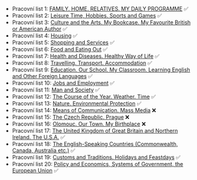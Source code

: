 - Pracovní list 1: [FAMILY. HOME. RELATIVES. MY DAILY PROGRAMME](01.md) ✅
- Pracovní list 2: [Leisure Time, Hobbies. Sports and Games](02.md) ✅
- Pracovní list 3: [Culture and the Arts. My Bookcase. My Favourite British or American Author](03.md) ✅
- Pracovní list 4: [Housing](04.md) ✅
- Pracovní list 5: [Shopping and Services](05.md) ✅
- Pracovní list 6: [Food and Eating Out](06.md) ✅
- Pracovní list 7: [Health and Diseases. Healthy Way of Life](07.md) ✅
- Pracovní list 8: [Travelling. Transport. Accommodation](08.md) ✅
- Pracovní list 9: [Education. Our School. My Classroom. Learning English and Other Foreign Languages](09.md) ✅
- Pracovní list 10: [Jobs and Employment](10.md) ✅
- Pracovní list 11: [Man and Society](11.md) ✅
- Pracovní list 12: [The Course of the Year. Weather. Time](12.md) ✅
- Pracovní list 13: [Nature. Environmental Protection](13.md) ✅
- Pracovní list 14: [Means of Communication. Mass Media](14.md) ❌
- Pracovní list 15: [The Czech Republic. Prague](15.md) ❌
- Pracovní list 16: [Olomouc. Our Town. My Birthplace](16.md) ❌
- Pracovní list 17: [The United Kingdom of Great Britain and Northern Ireland. The U.S.A.](17.md) ✅
- Pracovní list 18: [The English-Speaking Countries (Commonwealth, Canada, Australia etc.)](18.md) ✅ 
- Pracovní list 19: [Customs and Traditions. Holidays and Feastdays](19.md) ✅
- Pracovní list 20: [Policy and Economics, Systems of Government, the European Union](20.md) ✅

